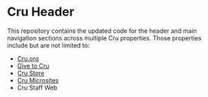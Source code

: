 # Cru Header

This repository contains the updated code for the header and main navigation sections across multiple Cru properties. Those properties include but are not limited to:
* [Cru.org](https://www.cru.org/)
* [Give to Cru](https://give.cru.org/)
* [Cru Store](https://crustore.org/)
* [Cru Microsites](https://sites.cru.org/)
* Cru Staff Web